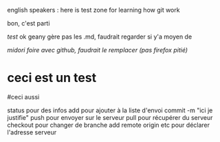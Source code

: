 english speakers : here is test zone for learning how git work


bon, c'est parti

*test*
ok geany gère pas les .md, faudrait regarder si y'a moyen de

_midori foire avec github, faudrait le remplacer (pas firefox pitié)_

ceci est un test
================

#ceci aussi

status pour des infos
add pour ajouter à la liste d'envoi
commit -m "ici je justifie"
push pour envoyer sur le serveur
pull pour récupérer du serveur
checkout pour changer de branche
add remote origin etc pour déclarer l'adresse serveur
